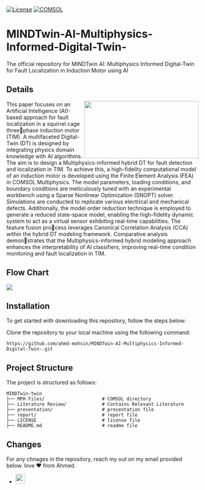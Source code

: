 [![License](https://img.shields.io/badge/License-MIT-blue.svg)](https://opensource.org/licenses/MIT) [![COMSOL](https://img.shields.io/badge/COMSOL-brightgreen
)](https://scc.dipc.org/docs/software/applications/comsol/)

# MINDTwin-AI-Multiphysics-Informed-Digital-Twin-
The official repository for MINDTwin AI: Multiphysics Informed Digital-Twin for Fault Localization in Induction Motor using AI

## Details
[<img align="right" width="300" height="150" src="https://scc.dipc.org/docs/software/applications/comsol/images/comsol-logo.png"/>](https://scc.dipc.org/docs/software/applications/comsol/)
This paper focuses on an Artificial Intelligence (AI)- based approach for fault localization in a squirrel cage threephase induction motor (TIM). A multifaceted Digital-Twin (DT) is designed by integrating physics domain knowledge with AI algorithms. The aim is to design a Multiphysics-informed hybrid DT for fault detection and localization in TIM. To achieve this, a high-fidelity computational model of an induction motor is developed using the Finite Element Analysis (FEA) in COMSOL Multiphysics. The model parameters, loading conditions, and boundary conditions are meticulously tuned with an experimental workbench using a Sparse Nonlinear Optimization (SNOPT) solver. Simulations are conducted to replicate various electrical and mechanical defects. 
Additionally, the model order reduction technique is employed to generate a reduced state-space model, enabling the high-fidelity dynamic system to act as a virtual sensor exhibiting real-time capabilities. The feature fusion process leverages Canonical Correlation Analysis (CCA) within the hybrid DT modeling framework. Comparative analysis demonstrates that the Multiphysics-informed hybrid modeling approach enhances the interpretability of AI classifiers, improving real-time condition monitoring and fault localization in TIM.

## Flow Chart
<img src="https://i.ibb.co/cFXnjTF/Flowchart.png"/>

## Installation

To get started with downloading this repository, follow the steps below:

Clone the repository to your local machine using the following command:

    https://github.com/ahmd-mohsin/MINDTwin-AI-Multiphysics-Informed-Digital-Twin-.git

## Project Structure
The project is structured as follows:

```fish
MINDTwin-twin
├── MPH Files/                     # COMSOL directory
├── Literature Review/             # Contains Relevant Literature
├── presentation/                  # presentation file
├── report/                        # report file
├── LICENSE                        # license file
├── README.md                      # readme file
```

## Changes

For any chnages in the repository, reach my out on my email provided below. love ❤️ from Ahmed.
- <a href="ahmedmohsin7338@gmail.com?Subject=Hello%20User"> <img src="https://img.shields.io/badge/Gmail-D14836?style=flat&logo=gmail&logoColor=white" height="25"/>
  
